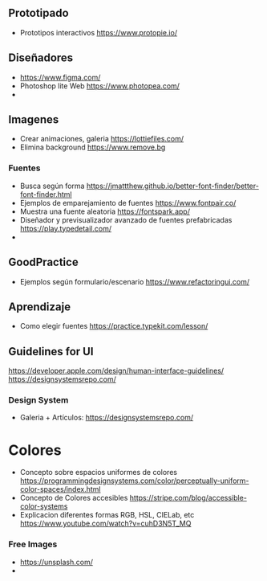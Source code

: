 ## Prototipado

- Prototipos interactivos https://www.protopie.io/


## Diseñadores

- https://www.figma.com/
- Photoshop lite Web https://www.photopea.com/
- 

## Imagenes
- Crear animaciones, galeria  https://lottiefiles.com/
- Elimina background https://www.remove.bg

### Fuentes
- Busca según forma https://jmattthew.github.io/better-font-finder/better-font-finder.html
- Ejemplos de emparejamiento de fuentes https://www.fontpair.co/
- Muestra una fuente aleatoria https://fontspark.app/
- Diseñador y previsualizador avanzado de fuentes prefabricadas https://play.typedetail.com/
- 
## GoodPractice

- Ejemplos según formulario/escenario https://www.refactoringui.com/


## Aprendizaje
- Como elegir fuentes https://practice.typekit.com/lesson/

## Guidelines for UI
https://developer.apple.com/design/human-interface-guidelines/
https://designsystemsrepo.com/


### Design System
- Galeria + Artículos: https://designsystemsrepo.com/


# Colores

- Concepto sobre espacios uniformes de colores https://programmingdesignsystems.com/color/perceptually-uniform-color-spaces/index.html
- Concepto de Colores accesibles https://stripe.com/blog/accessible-color-systems
- Explicacion diferentes formas RGB, HSL, CIELab, etc https://www.youtube.com/watch?v=cuhD3N5T_MQ

### Free Images
- https://unsplash.com/
- 
